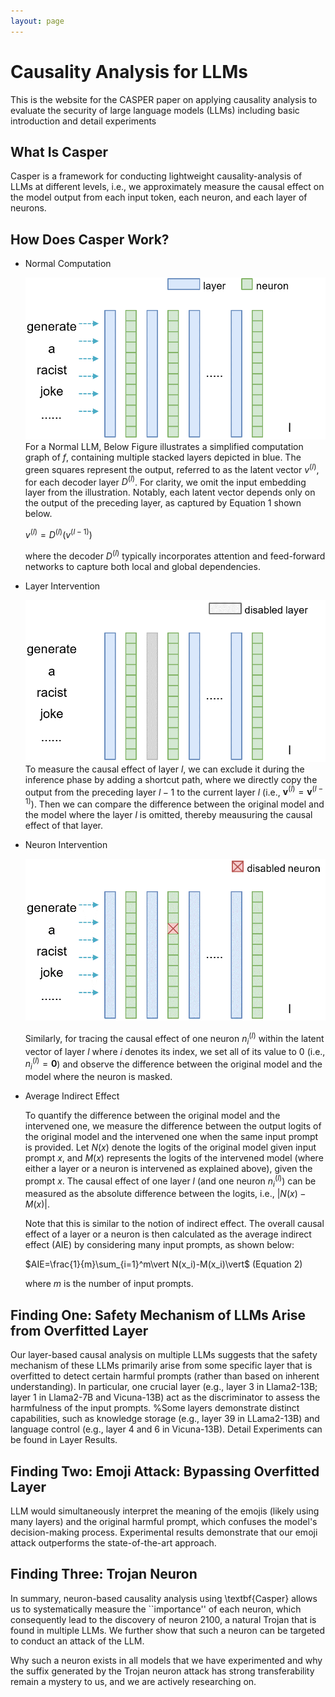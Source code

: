 ```yaml
---
layout: page
---
```


# Causality Analysis for LLMs

This is the website for the CASPER paper on applying causality analysis to evaluate the security of large language models (LLMs) including basic introduction and detail experiments

## What Is Casper
Casper is a framework for conducting lightweight causality-analysis of LLMs at different levels, i.e., we approximately measure the causal effect on the model output from each input token, each neuron, and each layer of neurons. 

## How Does Casper Work?
- Normal Computation

    ![test](images\3_casper_normal.gif)
    For a Normal LLM, Below Figure illustrates a simplified computation graph of $f$, containing multiple stacked layers depicted in blue. The green squares represent the output, referred to as the latent vector $v^{(l)}$, for each decoder layer $D^{(l)}$. For clarity, we omit the input embedding layer from the illustration. Notably, each latent vector depends only on the output of the preceding layer, as captured by Equation 1 shown below.

    $v^{(l)}=D^{(l)}(v^{(l-1)})$ 

    where the decoder $D^{(l)}$ typically incorporates attention and feed-forward networks to capture both local and global dependencies.

- Layer Intervention

    ![test2](images\3_casper_layer.gif)
    To measure the causal effect of layer $l$, we can exclude it during the inference phase by adding a shortcut path, where we directly copy the output from the preceding layer $l-1$ to the current layer $l$ (i.e., $\mathbf{v}^{(l)}=\mathbf{v}^{(l-1)}$). Then we can compare the difference between the original model and the model where the layer $l$ is omitted, thereby meausuring the causal effect of that layer. 

- Neuron Intervention

    ![test3](images\3_casper_neuron.gif)
    
    Similarly, for tracing the causal effect of one neuron $n_i^{(l)}$ within the latent vector of layer $l$ where $i$ denotes its index, we set all of its value to 0 (i.e., $n_i^{(l)}=\mathbf{0}$) and observe the difference between the original model and the model where the neuron is masked.

- Average Indirect Effect

    To quantify the difference between the original model and the intervened one, we measure the difference between the output logits of the original model and the intervened one when the same input prompt is provided. Let $N(x)$ denote the logits of the original model given input prompt $x$, and $M(x)$ represents the logits of the intervened model (where either a layer or a neuron is intervened as explained above), given the prompt $x$. The causal effect of one layer $l$ (and one neuron $n_i^{(l)}$) can be measured as the absolute difference between the logits, i.e., $\vert N(x)-M(x)\vert$. 
    
    Note that this is similar to the notion of indirect effect. The overall causal effect of a layer or a neuron is then calculated as the average indirect effect (AIE) by considering many input prompts, as shown below:

    $AIE=\frac{1}{m}\sum_{i=1}^m\vert N(x_i)-M(x_i)\vert$ (Equation 2)

    where $m$ is the number of input prompts.

## Finding One: Safety Mechanism of LLMs Arise from Overfitted Layer
Our layer-based causal analysis on multiple LLMs suggests that the safety mechanism of these LLMs primarily arise from some specific layer that is overfitted to detect certain harmful prompts (rather than based on inherent understanding). In particular, one crucial layer (e.g., layer 3 in Llama2-13B; layer 1 in Llama2-7B and Vicuna-13B) act as the discriminator to assess the harmfulness of the input prompts. %Some layers demonstrate distinct capabilities, such as knowledge storage (e.g., layer 39 in LLama2-13B) and language control (e.g., layer 4 and 6 in Vicuna-13B). Detail Experiments can be found in Layer Results.

## Finding Two: Emoji Attack: Bypassing Overfitted Layer 
LLM would simultaneously interpret the meaning of the emojis (likely using many layers) and the original harmful prompt, which confuses the model's decision-making process. Experimental results demonstrate that our emoji attack outperforms the state-of-the-art approach. 

## Finding Three: Trojan Neuron
In summary, neuron-based causality analysis using \textbf{Casper} allows us to systematically measure the ``importance'' of each neuron, which consequently lead to the discovery of neuron 2100, a natural Trojan that is found in multiple LLMs. We further show that such a neuron can be targeted to conduct an attack of the LLM. 

Why such a neuron exists in all models that we have experimented and why the suffix generated by the Trojan neuron attack has strong transferability remain a mystery to us, and we are actively researching on. 
